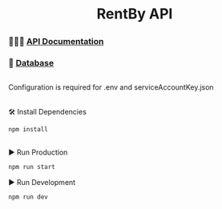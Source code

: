 # <p align="center">RentBy API</p>

### 🧑🏻‍💻 [API Documentation](https://documenter.getpostman.com/view/21560407/2sA3QtcqVQ)

### 📂 [Database](https://console.firebase.google.com/project/rent-by/firestore/databases/-default-/data/~2Fusers)

##
Configuration is required for .env and serviceAccountKey.json

\
🛠️ Install Dependencies    
```bash
npm install 
```

##

▶ Run Production
```bash
npm run start 
```
▶ Run Development
```bash
npm run dev 
```
